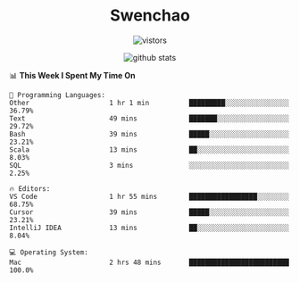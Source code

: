 <h1 align="center">Swenchao</h3>

<p align="center">
  <img src="https://visitor-badge.glitch.me/badge?page_id=Swenchao" alt="vistors" />
</p>

<p align="center">
  <img src="https://github-readme-stats.vercel.app/api?username=Swenchao&count_private=true&show_icons=true&theme=vue-dark&hide_title=true" alt="github stats" />
</p>

<!--START_SECTION:waka-->
📊 **This Week I Spent My Time On** 

```text
💬 Programming Languages: 
Other                    1 hr 1 min          █████████░░░░░░░░░░░░░░░░   36.79% 
Text                     49 mins             ███████░░░░░░░░░░░░░░░░░░   29.72% 
Bash                     39 mins             █████░░░░░░░░░░░░░░░░░░░░   23.21% 
Scala                    13 mins             ██░░░░░░░░░░░░░░░░░░░░░░░   8.03% 
SQL                      3 mins              ░░░░░░░░░░░░░░░░░░░░░░░░░   2.25%

🔥 Editors: 
VS Code                  1 hr 55 mins        █████████████████░░░░░░░░   68.75% 
Cursor                   39 mins             █████░░░░░░░░░░░░░░░░░░░░   23.21% 
IntelliJ IDEA            13 mins             ██░░░░░░░░░░░░░░░░░░░░░░░   8.04%

💻 Operating System: 
Mac                      2 hrs 48 mins       █████████████████████████   100.0%

```


<!--END_SECTION:waka-->
